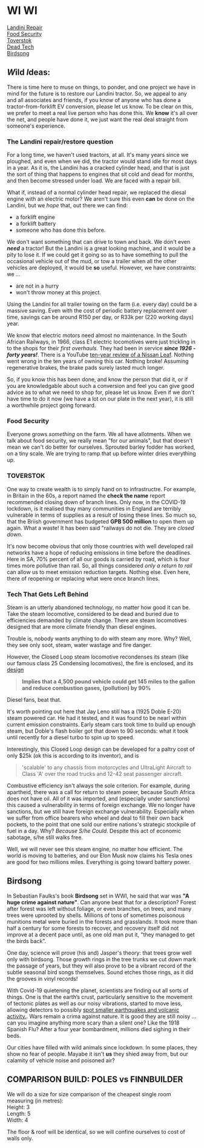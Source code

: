 # WI WI

<a href="#landini">Landini Repair</a><br>
<a href="#foodsecurity">Food Security</a><br>
<a href="#toverstok">Toverstok</a><br>
<a href="#deadtech">Dead Tech</a><br>
<a href="#birdsong">Birdsong</a>

## ***W***ild ***I***deas: 

There is time here to muse on things, to ponder, and one project we have in mind for the future is to restore our Landini tractor. So, we appeal to any and all associates and friends, if you know of anyone who has done a tractor-from-forklift EV conversion, please let us know. To be clear on this, we prefer to meet a real live person who has done this. We **know** it's all over the net, and people have done it, we just want the real deal straight from someone's experience.

<a name="landini"></a>

### The Landini repair/restore  question

For a long time, we haven't used tractors, at all. It's many years since we ploughed, and even when we did, the tractor would stand idle for most days in a year. As it is, the Landini has a cracked cylinder head, and that is just the sort of thing that happens to engines that sit cold and dead for months, and then become stressed under load. We are faced with a repair bill. 

What if, instead of a normal cylinder head repair, we replaced the diesal engine with an electric motor? We aren't sure this even **can** be done on the Landini, but we _hope_ that, out there we can find:

+ a forklift engine
+ a forklift battery
+ someone who has done this before.

We don't want something that can drive to town and back. We don't even ***need*** a tractor! But the Landini is a great looking machine, and it would be a pity to lose it.  If we could get it going so as to have something to pull the occasional vehicle out of the mud, or tow a trailer when all the other vehicles are deployed, it would be **so** useful. However, we have constraints: we ...

+ are not in a hurry
+ won't throw money at this project.

Using the Landini for all trailer towing on the farm (i.e. every day) could be a massive saving. Even with the cost of periodic battery replacement over time, savings can be around R150 per day, or R33k per (220 working days) year.

We know that electric motors need almost no maintenance. In the South African Railways, in 1966, class E1 electric locomotives were just trickling in to the shops for their _first overhauls._ They had been in service ***since 1926 - forty years!***. There is a YouTube [ten-year review of a Nissan Leaf](https://www.youtube.com/watch?v=2qPF11PmP8k). Nothing went wrong in the ten years of owning this car. Nothing broke! Assuming regenerative brakes, the brake pads surely lasted much longer.

So, if you know this has been done, and know the person that did it, or if you are knowledgable about such a conversion and feel you can give good advice as to what we need to shop for, please let us know. Even if we don't have time to do it now (we have a lot on our plate in the next year), it is still a worthwhile project going forward.

<a name="foodsecurity"></a>

### Food Security

Everyone grows _something_ on the farm. We all have allotments. When we talk about food security, we really mean "for our animals", but that doesn't mean we can't do better for ourselves. Sprouted barley fodder has worked, on a tiny scale. We are trying to ramp that up before winter dries everything up.

<a name= "toverstok"></a>

### TOVERSTOK

One way to create wealth is to simply hand on to infrastructre. For example, in Britain in the 60s, a report named the **check the name** report recommended closing down of branch lines. Only now, in the COVID-19 lockdown, is it realised thay many communities in England are terribly vulnerable in terms of supplies as a result of losing these lines. So much so, that the Briish government has budgeted **GPB 500 million** to open them up again. What a waste! It has been said "railways do not die. They are _closed down_.

It's now become obvious that only those countries with well developed rail networks have a hope of reducing emissions in time before the deadlines. Here in SA, 70% percent of all our goods is carried by road, which is four times more pollutive than rail. So, all things considered _only a return to rail_ can allow us to meet emission reduction targets. Nothing else. Even here, there of reopening or replacing what were once branch lines.

<a name= "deadtech"></a>

### Tech That Gets Left Behind

Steam is an utterly abandoned technology, no matter how good it can be. Take the steam locomotive, considered to be dead and buried due to efficiencies demanded by climate change. There are steam locomotives designed that are more climate friendly than diesel engines. 

Trouble is, nobody wants anything to do with steam any more. Why? Well, they see only soot, steam, water wastage and fire danger. 

However, the Closed Loop steam locomotive recondenses its steam (like our famous class 25 Condensing locomotives), the fire is enclosed, and its [design](https://www.climatecolab.org/contests/2016/transportation/c/proposal/1328901)

>**Implies that a 4,500 pound vehicle could get 145 miles to the gallon and reduce combustion gases, (pollution) by 90%**

Diesel fans, beat that. 

It's worth pointing out here that Jay Leno still has a (1925 Doble E-20) steam powered car. He had it tested, and it was found to be nearl within current emission constraints. Early steam cars took time to build up enough steam, but Doble's flash boiler got that down to 90 seconds: what it took until recently for a diesel turbo to spin up to speed.

Interestingly, this Closed Loop design can be developed for a paltry cost of only $25k (ok this is according to its inventor), and is

>'scalable' to any chassis from motorcycles and UltraLight Aircraft to Class 'A' over the road trucks and 12-42 seat passenger aircraft.

Combustive efficiency isn't always the sole criterion. For example, during apartheid, there was a call for return to steam power, because South Africa does not have oil. All of it was imported, and (especially under sanctions) this caused a vulnerability in terms of foreign exchange. We no longer have sanctions, but we still have foreign exchange vulnerability. Especially when we suffer from office bearers who wheel and deal to fill their own back pockets, to the point that one sold our entire nations's strategic stockpile of fuel in a day. Why? _Because S/he Could_. Despite this act of economic sabotage, s/he still walks free.

Well, we will never see this steam engine, no matter how efficient.  The world is moving to batteries, and our Elon Musk now claims his Tesla ones are good for two millions miles. Everything is going toward battery power.

<a name= "birdsong"></a>

## Birdsong

In Sebastian Faulks's book **Birdsong** set in WWI, he said that war was **"A huge crime against nature"**. Can anyone beat that for a description? Forest after forest was left without foliage, or even branches, on trees, and many trees were uprooted by shells. Millions of tons of sometimes poisonous munitions metal were buried in the forests and grasslands. It took more than half a century for some forests to recover, and recovery itself did not improve at a decent pace until, as one old man put it, "they managed to get the birds back".

One day, science will prove (his and) Jasper's theory: that trees grow well only with birdsong. Those growth rings in the tree trunks we cut down mark the passage of years, but they will also prove to be a vibrant record of the subtle seasonal bird songs themselves. Sound etches those rings, as it did the grooves in vinyl records!

With Covid-19 quietening the planet, scientists are finding out all sorts of things. One is that the earth’s crust, particularly sensitive to the movement of tectonic plates as well as our noisy vibrations, started to move less, allowing detectors to possibly [spot smaller earthquakes and volcanic activity.](https://mail.google.com/mail/u/0/#inbox/FMfcgxwHNMgFjWNvKwZsjJShTwDtcchP). Wars remain a crima against nature. It is good they are still noisy ... can you imagine anything more scary than a silent one? Like the 1918 Spanish Flu? After a four year bombardment, millions died sighing in their beds.

Our cities have filled with wild animals since lockdown. In some places, they show no fear of people. Mayabe it isn't **us** they shied away from, but our calamity of vehicle noise and poisoned air?

## COMPARISON BUILD: POLES vs FINNBUILDER

We will do a size for size comparison of the cheapest single room measuring (in metres):<br>
Height: 3<br>
Length: 5<br>
Width: 4<br>

The floor & roof will be identical, so we will confine ourselves to cost of walls only.









